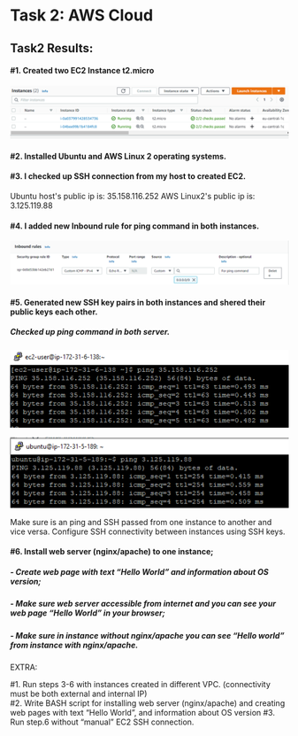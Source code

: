 # Task 2: AWS Cloud


## Task2 Results:

#### #1. Created two EC2 Instance t2.micro
![Instances](/Task2/img/instances.png)

#### #2. Installed Ubuntu and AWS Linux 2 operating systems. 

#### #3. I checked up SSH connection from my host to created EC2. 
Ubuntu host's public ip is: 35.158.116.252
AWS Linux2's public ip is: 3.125.119.88

#### #4. I added new Inbound rule for ping command in both instances.
![Inbound rule](/Task2/img/ping-rule.png)
#### #5. Generated new SSH key pairs in both instances and shered their public keys each other.
##### Checked up ping command in both server.
![Inbound rule](/Task2/img/AWS-Linux-ping.png)

![Inbound rule](/Task2/img/Ubuntu-ping.png)


 Make sure is an ping and SSH passed from one instance to another and vice versa. Configure SSH connectivity between instances using SSH keys.
#### #6. Install web server (nginx/apache) to one instance;
##### - Create web page with text “Hello World” and information about OS version;
##### - Make sure web server accessible from internet and you can see your web page “Hello World” in your browser;

##### - Make sure in instance without nginx/apache you can see “Hello world” from instance with nginx/apache.


EXTRA: 

#1. Run steps 3-6 with instances created in different VPC. (connectivity must be both external and internal IP)        
#2. Write BASH script for installing web server (nginx/apache) and creating web pages with text “Hello World”, and information about OS version
#3. Run step.6 without “manual” EC2 SSH connection.
